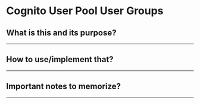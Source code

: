 # Cognito User Pool User Groups

## What is this and its purpose?

---

## How to use/implement that?

---

## Important notes to memorize?

---
